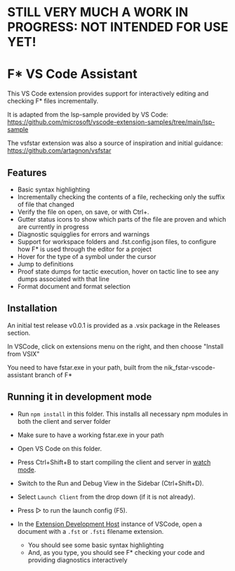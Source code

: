 # STILL VERY MUCH A WORK IN PROGRESS: NOT INTENDED FOR USE YET!

# F* VS Code Assistant

This VS Code extension provides support for interactively editing and
checking F* files incrementally.

It is adapted from the lsp-sample provided by VS Code:
https://github.com/microsoft/vscode-extension-samples/tree/main/lsp-sample

The vsfstar extension was also a source of inspiration and initial guidance:
https://github.com/artagnon/vsfstar

## Features

* Basic syntax highlighting
* Incrementally checking the contents of a file, rechecking only the suffix of file that changed
* Verify the file on open, on save, or with Ctrl+.
* Gutter status icons to show which parts of the file are proven and which are currently in progress
* Diagnostic squigglies for errors and warnings 
* Support for workspace folders and .fst.config.json files, to configure how F* is used through the editor for a project
* Hover for the type of a symbol under the cursor
* Jump to definitions
* Proof state dumps for tactic execution, hover on tactic line to see any dumps associated with that line
* Format document and format selection

## Installation

An initial test release v0.0.1 is provided as a .vsix package in the Releases section. 

In VSCode, click on extensions menu on the right, and then choose "Install from VSIX"

You need to have fstar.exe in your path, built from the nik_fstar-vscode-assistant branch of F*

## Running it in development mode

- Run `npm install` in this folder. This installs all necessary npm
  modules in both the client and server folder

- Make sure to have a working fstar.exe in your path

- Open VS Code on this folder.

- Press Ctrl+Shift+B to start compiling the client and server in
  [watch
  mode](https://code.visualstudio.com/docs/editor/tasks#:~:text=The%20first%20entry%20executes,the%20HelloWorld.js%20file.).

- Switch to the Run and Debug View in the Sidebar (Ctrl+Shift+D).

- Select `Launch Client` from the drop down (if it is not already).

- Press ▷ to run the launch config (F5).

- In the [Extension Development
  Host](https://code.visualstudio.com/api/get-started/your-first-extension#:~:text=Then%2C%20inside%20the%20editor%2C%20press%20F5.%20This%20will%20compile%20and%20run%20the%20extension%20in%20a%20new%20Extension%20Development%20Host%20window.)
  instance of VSCode, open a document with a `.fst` or `.fsti` filename extension.

  - You should see some basic syntax highlighting
  - And, as you type, you should see F* checking your code and providing diagnostics interactively
